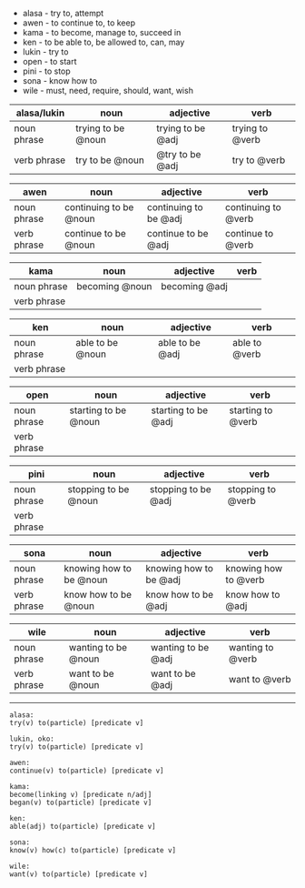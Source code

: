 - alasa - try to, attempt
- awen - to continue to, to keep
- kama - to become, manage to, succeed in
- ken - to be able to, be allowed to, can, may
- lukin - try to
- open - to start
- pini - to stop
- sona - know how to
- wile - must, need, require, should, want, wish

| alasa/lukin | noun               | adjective         | verb            |
| ----------- | ------------------ | ----------------- | --------------- |
| noun phrase | trying to be @noun | trying to be @adj | trying to @verb |
| verb phrase | try to be @noun    | @try to be @adj   | try to @verb    |

| awen        | noun                   | adjective             | verb                |
| ----------- | ---------------------- | --------------------- | ------------------- |
| noun phrase | continuing to be @noun | continuing to be @adj | continuing to @verb |
| verb phrase | continue to be @noun   | continue to be @adj   | continue to @verb   |

| kama        | noun           | adjective     | verb |
| ----------- | -------------- | ------------- | ---- |
| noun phrase | becoming @noun | becoming @adj |      |
| verb phrase |                |               |      |

| ken         | noun             | adjective       | verb          |
| ----------- | ---------------- | --------------- | ------------- |
| noun phrase | able to be @noun | able to be @adj | able to @verb |
| verb phrase |                  |                 |               |

| open        | noun                 | adjective           | verb              |
| ----------- | -------------------- | ------------------- | ----------------- |
| noun phrase | starting to be @noun | starting to be @adj | starting to @verb |
| verb phrase |                      |                     |                   |

| pini        | noun                 | adjective           | verb              |
| ----------- | -------------------- | ------------------- | ----------------- |
| noun phrase | stopping to be @noun | stopping to be @adj | stopping to @verb |
| verb phrase |                      |                     |                   |

| sona        | noun                    | adjective              | verb                 |
| ----------- | ----------------------- | ---------------------- | -------------------- |
| noun phrase | knowing how to be @noun | knowing how to be @adj | knowing how to @verb |
| verb phrase | know how to be @noun    | know how to be @adj    | know how to @adj     |

| wile        | noun                | adjective          | verb             |
| ----------- | ------------------- | ------------------ | ---------------- |
| noun phrase | wanting to be @noun | wanting to be @adj | wanting to @verb |
| verb phrase | want to be @noun    | want to be @adj    | want to @verb    |

---

```
alasa:
try(v) to(particle) [predicate v]

lukin, oko:
try(v) to(particle) [predicate v]

awen:
continue(v) to(particle) [predicate v]

kama:
become(linking v) [predicate n/adj]
began(v) to(particle) [predicate v]

ken:
able(adj) to(particle) [predicate v]

sona:
know(v) how(c) to(particle) [predicate v]

wile:
want(v) to(particle) [predicate v]
```
